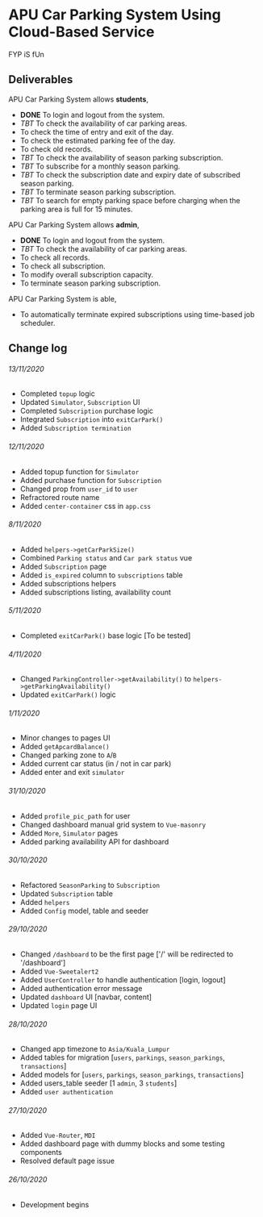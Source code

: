 # APU Car Parking System Using Cloud-Based Service

FYP iS fUn

## Deliverables
APU Car Parking System allows **students**,
- **DONE** To login and logout from the system.
- *TBT* To check the availability of car parking areas.
- To check the time of entry and exit of the day.
- To check the estimated parking fee of the day.
- To check old records.
- *TBT* To check the availability of season parking subscription.
- *TBT* To subscribe for a monthly season parking.
- *TBT* To check the subscription date and expiry date of subscribed season parking.
- *TBT* To terminate season parking subscription.
- *TBT* To search for empty parking space before charging when the parking area is full for 15 minutes.
  
APU Car Parking System allows **admin**,
- **DONE** To login and logout from the system.
- *TBT* To check the availability of car parking areas.
- To check all records.
- To check all subscription.
- To modify overall subscription capacity.
- To terminate season parking subscription.
  
APU Car Parking System is able,
- To automatically terminate expired subscriptions using time-based job scheduler.

## Change log
######  13/11/2020
- Completed `topup` logic
- Updated `Simulator`, `Subscription` UI
- Completed `Subscription` purchase logic
- Integrated `Subscription` into `exitCarPark()`
- Added `Subscription termination`
######  12/11/2020
- Added topup function for `Simulator`
- Added purchase function for `Subscription`
- Changed prop from `user_id` to `user`
- Refractored route name
- Added `center-container` css in `app.css`
######  8/11/2020
- Added `helpers->getCarParkSize()`
- Combined `Parking status` and `Car park status` vue
- Added `Subscription` page
- Added `is_expired` column to `subscriptions` table
- Added subscriptions helpers
- Added subscriptions listing, availability count
######  5/11/2020
- Completed `exitCarPark()` base logic [To be tested]
######  4/11/2020
- Changed `ParkingController->getAvailability()` to `helpers->getParkingAvailability()`
- Updated `exitCarPark()` logic
######  1/11/2020
- Minor changes to pages UI
- Added `getApcardBalance()`
- Changed parking zone to `A`/`B`
- Added current car status (in / not in car park)
- Added enter and exit `simulator`
######  31/10/2020
- Added `profile_pic_path` for user
- Changed dashboard manual grid system to `Vue-masonry`
- Added `More`, `Simulator` pages
- Added parking availability API for dashboard
######  30/10/2020
- Refactored `SeasonParking` to `Subscription`
- Updated `Subscription` table
- Added `helpers`
- Added `Config` model, table and seeder
######  29/10/2020
- Changed `/dashboard` to be the first page ['/' will be redirected to '/dashboard']
- Added `Vue-Sweetalert2`
- Added `UserController` to handle authentication [login, logout]
- Added authentication error message
- Updated `dashboard` UI [navbar, content]
- Updated `login` page UI
######  28/10/2020
- Changed app timezone to `Asia/Kuala_Lumpur`
- Added tables for migration [`users`, `parkings`, `season_parkings`, `transactions`]
- Added models for [`users`, `parkings`, `season_parkings`, `transactions`]
- Added users_table seeder [1 `admin`, 3 `students`]
- Added `user authentication`
######  27/10/2020
- Added `Vue-Router`, `MDI`
- Added dashboard page with dummy blocks and some testing components
- Resolved default page issue
######  26/10/2020
- Development begins
